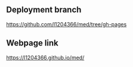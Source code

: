 ## Deployment branch
https://github.com/l1204366/med/tree/gh-pages

## Webpage link
https://l1204366.github.io/med/
